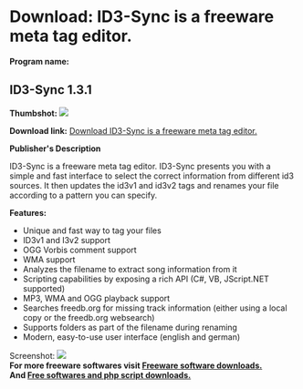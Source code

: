 # Download: ID3-Sync is a freeware meta tag editor.

**Program name:**

## ID3-Sync 1.3.1

  
**Thumbshot:** ![](http://www.freewarefiles.com/screenshot/id3-sync_md.gif)   
  
**Download link:** [Download ID3-Sync is a freeware meta tag editor.](http://freesoftwares.boysofts.com/ID-Sync_program_19943.html)  
  


**Publisher's Description**  
  


ID3-Sync is a freeware meta tag editor. ID3-Sync presents you with a simple and fast interface to select the correct information from different id3 sources. It then updates the id3v1 and id3v2 tags and renames your file according to a pattern you can specify. 

**Features:**

  * Unique and fast way to tag your files 
  * ID3v1 and I3v2 support 
  * OGG Vorbis comment support 
  * WMA support 
  * Analyzes the filename to extract song information from it 
  * Scripting capabilities by exposing a rich API (C#, VB, JScript.NET supported) 
  * MP3, WMA and OGG playback support 
  * Searches freedb.org for missing track information (either using a local copy or the freedb.org websearch) 
  * Supports folders as part of the filename during renaming 
  * Modern, easy-to-use user interface (english and german) 

  
  
Screenshot: ![](http://www.freewarefiles.com/screenshot/id3-sync.gif)   
**For more freeware softwares visit [Freeware software downloads.](http://freesoftwares.boysofts.com/)**   
**And [Free softwares and php script downloads.](http://www.boysofts.com/)**
